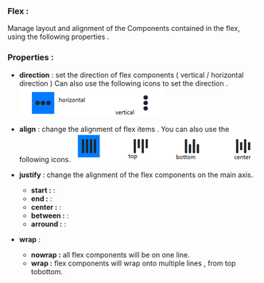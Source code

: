 ### Flex :

Manage layout and alignment of the Components contained in the flex, using the following properties .

### Properties :
- **direction** : set the direction of flex components ( vertical / horizontal direction ) 
   Can also use the following icons to set the direction  .
  ![](flexDirection.PNG)

- **align** :  change the alignment of flex items .
You can also use the following icons.
![](flexAlignment.PNG)

- **justify** :
change the alignment of the flex components on the main axis. 
   - **start :** :
   - **end :** :
   - **center :** :
   - **between :** :
   - **arround :** :
   
   
- **wrap** :
     - **nowrap :**  all flex components will be on one line.
     - **wrap :** flex components will wrap onto multiple lines , from top tobottom.
     
